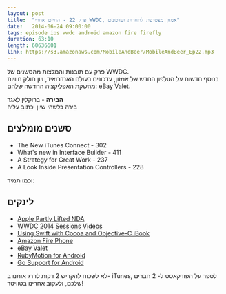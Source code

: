 ```yaml
---
layout: post
title:  "פרק 22 - החיים אחרי WWDC, אמזון מצטרפת לתחרות ועדכונים"
date:   2014-06-24 09:00:00
tags: episode ios wwdc android amazon fire firefly
duration: 63:10
length: 60636601
link: https://s3.amazonaws.com/MobileAndBeer/MobileAndBeer_Ep22.mp3
---
```


פרק עם תובנות והמלצות מהסשנים של WWDC.  
בנוסף חדשות על הטלפון החדש של אמזון, עדכונים בעולם האנדרואיד, ויון חולק חוויות מהשקת האפליקציה החדשה שלהם: eBay Valet.


**הבירה** - ברוקלין לאגר  
בירה כלשהי שיון יכתוב עליה

## סשנים מומלצים

* The New iTunes Connect - 302
* What's new in Interface Builder - 411
* A Strategy for Great Work - 237
* A Look Inside Presentation Controllers - 228

וכמו תמיד:  

## לינקים

* [Apple Partly Lifted NDA](http://oleb.net/blog/2014/06/apple-lifted-beta-nda/)
* [WWDC 2014 Sessions Videos](https://developer.apple.com/videos/wwdc/2014/)
* [Using Swift with Cocoa and Objective-C iBook](https://itunes.apple.com/us/book/using-swift-cocoa-objective/id888894773?mt=11)
* [Amazon Fire Phone](http://arstechnica.com/gadgets/2014/06/amazon-announces-its-first-smartphone-the-fire-phone/)
* [eBay Valet](http://techcrunch.com/2014/06/17/ebay-launches-ebay-valet-an-iphone-app-that-does-the-selling-for-you/)
* [RubyMotion for Android](http://blog.rubymotion.com/post/87048665656/rubymotion-3-0-sneak-peek-android-support)
* [Go Support for Android](https://docs.google.com/document/d/1N3XyVkAP8nmWjASz8L_OjjnjVKxgeVBjIsTr5qIUcA4/preview?sle=true)



לא לשכוח להקדיש 2 דקות לדרג אותנו ב- iTunes, לספר על הפודקאסט ל- 2 חברים שלכם, ולעקוב אחרינו בטוויטר!
